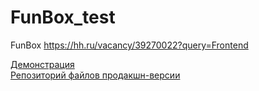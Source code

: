 # FunBox_test
FunBox https://hh.ru/vacancy/39270022?query=Frontend

<a href="https://olgazaglavnova.github.io/FunBox_demo/">Демонстрация</a><br>
<a href="https://github.com/OlgaZaglavnova/FunBox_demo/settings">Репозиторий файлов продакшн-версии</a><br>

